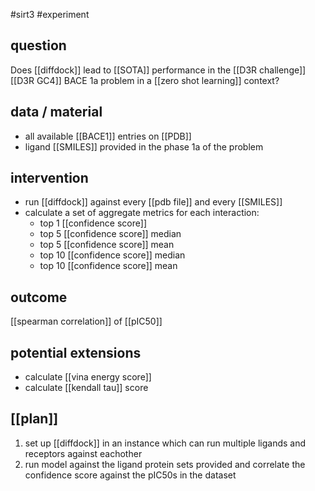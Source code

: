 #sirt3 #experiment 

## question
Does [[diffdock]] lead to [[SOTA]] performance in the [[D3R challenge]] [[D3R GC4]] BACE 1a problem in a [[zero shot learning]] context?

## data / material
* all available [[BACE1]] entries on [[PDB]]
* ligand [[SMILES]] provided in the phase 1a of the problem

## intervention
* run [[diffdock]] against every [[pdb file]] and every [[SMILES]]
* calculate a set of aggregate metrics for each interaction:
	* top 1 [[confidence score]]
	* top 5 [[confidence score]] median
	* top 5 [[confidence score]] mean
	* top 10 [[confidence score]] median
	* top 10 [[confidence score]] mean

## outcome
[[spearman correlation]] of [[pIC50]]

## potential extensions
* calculate [[vina energy score]]  
* calculate [[kendall tau]] score

## [[plan]]
1. set up [[diffdock]] in an instance which can run multiple ligands and receptors against eachother
2. run model against the ligand protein sets provided and correlate the confidence score against the pIC50s in the dataset
